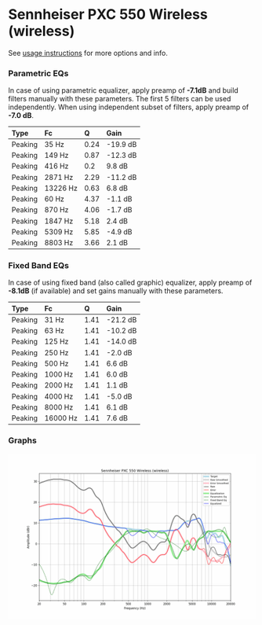 # Sennheiser PXC 550 Wireless (wireless)
See [usage instructions](https://github.com/jaakkopasanen/AutoEq#usage) for more options and info.

### Parametric EQs
In case of using parametric equalizer, apply preamp of **-7.1dB** and build filters manually
with these parameters. The first 5 filters can be used independently.
When using independent subset of filters, apply preamp of **-7.0 dB**.

| Type    | Fc       |    Q | Gain     |
|:--------|:---------|:-----|:---------|
| Peaking | 35 Hz    | 0.24 | -19.9 dB |
| Peaking | 149 Hz   | 0.87 | -12.3 dB |
| Peaking | 416 Hz   | 0.2  | 9.8 dB   |
| Peaking | 2871 Hz  | 2.29 | -11.2 dB |
| Peaking | 13226 Hz | 0.63 | 6.8 dB   |
| Peaking | 60 Hz    | 4.37 | -1.1 dB  |
| Peaking | 870 Hz   | 4.06 | -1.7 dB  |
| Peaking | 1847 Hz  | 5.18 | 2.4 dB   |
| Peaking | 5309 Hz  | 5.85 | -4.9 dB  |
| Peaking | 8803 Hz  | 3.66 | 2.1 dB   |

### Fixed Band EQs
In case of using fixed band (also called graphic) equalizer, apply preamp of **-8.1dB**
(if available) and set gains manually with these parameters.

| Type    | Fc       |    Q | Gain     |
|:--------|:---------|:-----|:---------|
| Peaking | 31 Hz    | 1.41 | -21.2 dB |
| Peaking | 63 Hz    | 1.41 | -10.2 dB |
| Peaking | 125 Hz   | 1.41 | -14.0 dB |
| Peaking | 250 Hz   | 1.41 | -2.0 dB  |
| Peaking | 500 Hz   | 1.41 | 6.6 dB   |
| Peaking | 1000 Hz  | 1.41 | 6.0 dB   |
| Peaking | 2000 Hz  | 1.41 | 1.1 dB   |
| Peaking | 4000 Hz  | 1.41 | -5.0 dB  |
| Peaking | 8000 Hz  | 1.41 | 6.1 dB   |
| Peaking | 16000 Hz | 1.41 | 7.6 dB   |

### Graphs
![](./Sennheiser%20PXC%20550%20Wireless%20(wireless).png)